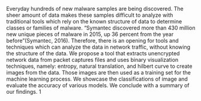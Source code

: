 Everyday hundreds of new malware samples are being discovered. The sheer amount of data makes these samples difficult to analyze with traditional tools which rely on the known structure of data to determine classes or families of malware. “Symantec discovered more than 430 million new unique pieces of malware in 2015, up 36 percent from the year before”(Symantec, 2016). Therefore, there is an opening for tools and techniques which can analyze the data in network traffic, without knowing the structure of the data. We propose a tool that extracts unencrypted network data from packet captures files and uses binary visualization techniques, namely: entropy, natural translation, and hilbert curve to create images from the data. Those images are then used as a training set for the machine learning process. We showcase the classifications of image and evaluate the accuracy of various models. We conclude with a summary of our findings.
1
